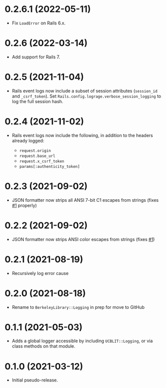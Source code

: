 # 0.2.6.1 (2022-05-11)

- Fix `LoadError` on Rails 6.x.

# 0.2.6 (2022-03-14)

- Add support for Rails 7.

# 0.2.5 (2021-11-04)

- Rails event logs now include a subset of session attributes (`session_id` and `_csrf_token`).
  Set `Rails.config.lograge.verbose_session_logging` to log the full session hash.

# 0.2.4 (2021-11-02)

- Rails event logs now include the following, in addition to the
  headers already logged:

  - `request.origin`
  - `request.base_url`
  - `request.x_csrf_token`
  - `params[:authenticity_token]`

# 0.2.3 (2021-09-02)

- JSON formatter now strips all ANSI 7-bit C1 escapes from strings
  (fixes [#1](https://github.com/BerkeleyLibrary/logging/issues/1) properly)

# 0.2.2 (2021-09-02)

- JSON formatter now strips ANSI color escapes from strings
  (fixes [#1](https://github.com/BerkeleyLibrary/logging/issues/1))

# 0.2.1 (2021-08-19)

- Recursively log error cause

# 0.2.0 (2021-08-18)

- Rename to `BerkeleyLibrary::Logging` in prep for move to GitHub

# 0.1.1 (2021-05-03)

- Adds a global logger accessible by including `UCBLIT::Logging`, or via class methods
  on that module.
  
# 0.1.0 (2021-03-12)

- Initial pseudo-release.
